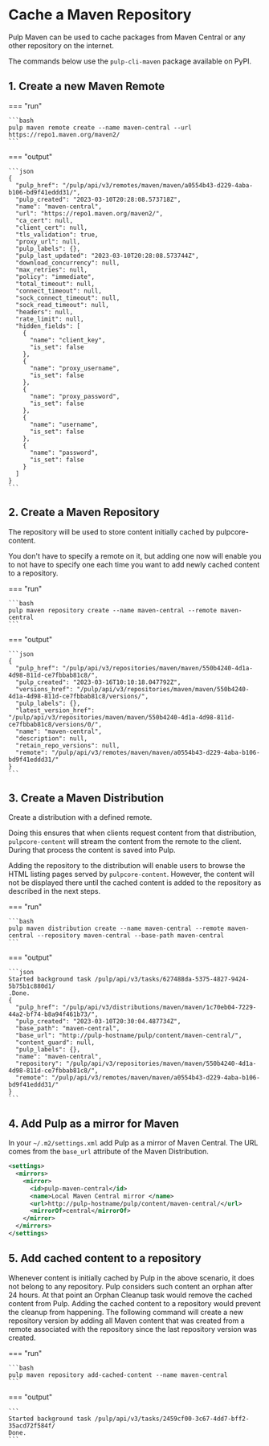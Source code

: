 # Cache a Maven Repository

Pulp Maven can be used to cache packages from Maven Central or any other repository on the internet.

The commands below use the `pulp-cli-maven` package available on PyPI.

## 1. Create a new Maven Remote

=== "run"

    ```bash
    pulp maven remote create --name maven-central --url https://repo1.maven.org/maven2/
    ```

=== "output"

    ```json
    {
      "pulp_href": "/pulp/api/v3/remotes/maven/maven/a0554b43-d229-4aba-b106-bd9f41eddd31/",
      "pulp_created": "2023-03-10T20:28:08.573718Z",
      "name": "maven-central",
      "url": "https://repo1.maven.org/maven2/",
      "ca_cert": null,
      "client_cert": null,
      "tls_validation": true,
      "proxy_url": null,
      "pulp_labels": {},
      "pulp_last_updated": "2023-03-10T20:28:08.573744Z",
      "download_concurrency": null,
      "max_retries": null,
      "policy": "immediate",
      "total_timeout": null,
      "connect_timeout": null,
      "sock_connect_timeout": null,
      "sock_read_timeout": null,
      "headers": null,
      "rate_limit": null,
      "hidden_fields": [
        {
          "name": "client_key",
          "is_set": false
        },
        {
          "name": "proxy_username",
          "is_set": false
        },
        {
          "name": "proxy_password",
          "is_set": false
        },
        {
          "name": "username",
          "is_set": false
        },
        {
          "name": "password",
          "is_set": false
        }
      ]
    }
    ```

## 2. Create a Maven Repository

The repository will be used to store content initially cached by pulpcore-content.

You don't have to specify a remote on it, but adding one now will enable you to not have to specify one each time you want to add newly cached content to a repository.

=== "run"

    ```bash
    pulp maven repository create --name maven-central --remote maven-central
    ```

=== "output"

    ```json
    {
      "pulp_href": "/pulp/api/v3/repositories/maven/maven/550b4240-4d1a-4d98-811d-ce7fbbab81c8/",
      "pulp_created": "2023-03-16T10:10:18.047792Z",
      "versions_href": "/pulp/api/v3/repositories/maven/maven/550b4240-4d1a-4d98-811d-ce7fbbab81c8/versions/",
      "pulp_labels": {},
      "latest_version_href": "/pulp/api/v3/repositories/maven/maven/550b4240-4d1a-4d98-811d-ce7fbbab81c8/versions/0/",
      "name": "maven-central",
      "description": null,
      "retain_repo_versions": null,
      "remote": "/pulp/api/v3/remotes/maven/maven/a0554b43-d229-4aba-b106-bd9f41eddd31/"
    }
    ```

## 3. Create a Maven Distribution

Create a distribution with a defined remote.

Doing this ensures that when clients request content from that distribution, `pulpcore-content` will stream the content from the remote to the client.
During that process the content is saved into Pulp.

Adding the repository to the distribution will enable users to browse the HTML listing pages served by `pulpcore-content`.
However, the content will not be displayed there until the cached content is added to the repository as described in the next steps.

=== "run"

    ```bash
    pulp maven distribution create --name maven-central --remote maven-central --repository maven-central --base-path maven-central
    ```

=== "output"

    ```json
    Started background task /pulp/api/v3/tasks/627488da-5375-4827-9424-5b75b1c880d1/
    .Done.
    {
      "pulp_href": "/pulp/api/v3/distributions/maven/maven/1c70eb04-7229-44a2-bf74-b8a94f461b73/",
      "pulp_created": "2023-03-10T20:30:04.487734Z",
      "base_path": "maven-central",
      "base_url": "http://pulp-hostname/pulp/content/maven-central/",
      "content_guard": null,
      "pulp_labels": {},
      "name": "maven-central",
      "repository": "/pulp/api/v3/repositories/maven/maven/550b4240-4d1a-4d98-811d-ce7fbbab81c8/",
      "remote": "/pulp/api/v3/remotes/maven/maven/a0554b43-d229-4aba-b106-bd9f41eddd31/"
    }
    ```

## 4. Add Pulp as a mirror for Maven

In your `~/.m2/settings.xml` add Pulp as a mirror of Maven Central. The URL comes from the
`base_url` attribute of the Maven Distribution.

```xml title="~/.m2/settings.xml"
<settings>
  <mirrors>
    <mirror>
      <id>pulp-maven-central</id>
      <name>Local Maven Central mirror </name>
      <url>http://pulp-hostname/pulp/content/maven-central/</url>
      <mirrorOf>central</mirrorOf>
    </mirror>
  </mirrors>
</settings>
```

## 5. Add cached content to a repository

Whenever content is initially cached by Pulp in the above scenario, it does not belong to any
repository. Pulp considers such content an orphan after 24 hours. At that point an Orphan Cleanup
task would remove the cached content from Pulp. Adding the cached content to a repository would
prevent the cleanup from happening. The following command will create a new repository version
by adding all Maven content that was created from a remote associated with the repository since
the last repository version was created.

=== "run"

    ```bash
    pulp maven repository add-cached-content --name maven-central
    ```

=== "output"

    ```
    Started background task /pulp/api/v3/tasks/2459cf00-3c67-4dd7-bff2-35acd72f584f/
    Done.
    ```
